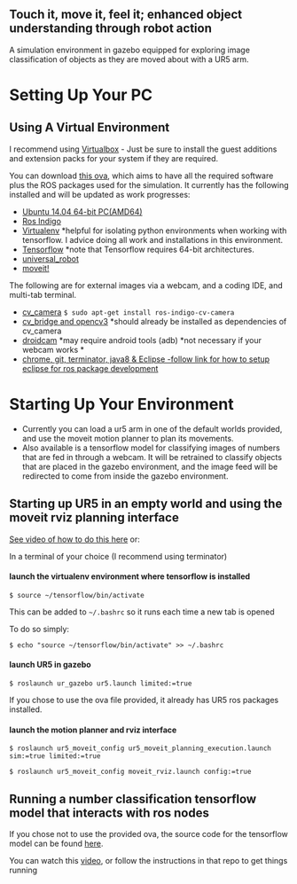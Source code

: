 ## Touch it, move it, feel it; enhanced object understanding through robot action
A simulation environment in gazebo equipped for exploring image classification of objects as they are moved about with a UR5 arm.


# Setting Up Your PC
## Using A Virtual Environment
I recommend using [Virtualbox](https://www.virtualbox.org/wiki/Downloads) - Just be sure to install the guest additions and extension packs for your system if they are required.

You can download [this ova](), which aims to have all the required software plus the ROS packages used for the simulation. It currently has the following installed and will be updated as work progresses:

- [Ubuntu 14.04 64-bit PC(AMD64)](http://old-releases.ubuntu.com/releases/14.04.0/)
- [Ros Indigo](http://wiki.ros.org/indigo/Installation/Ubuntu)
- [Virtualenv](https://www.tensorflow.org/install/install_linux#InstallingVirtualenv) *helpful for isolating python environments when working with tensorflow. I advice doing all work and installations in this environment.
- [Tensorflow](https://www.tensorflow.org/install/install_linux) *note that Tensorflow requires 64-bit architectures.
- [universal_robot](http://wiki.ros.org/universal_robot)
- [moveit!](http://moveit.ros.org/install/)

The following are for external images via a webcam, and a coding IDE, and multi-tab terminal.
- [cv_camera](http://wiki.ros.org/cv_camera) `$ sudo apt-get install ros-indigo-cv-camera`
- [cv_bridge and opencv3](http://wiki.ros.org/cv_bridge) *should already be installed as dependencies of cv_camera
- [droidcam](https://www.dev47apps.com/) *may require android tools (adb) *not necessary if your webcam works *
- [chrome, git, terminator, java8 & Eclipse -follow link for how to setup eclipse for ros package development](https://www.ethz.ch/content/dam/ethz/special-interest/mavt/robotics-n-intelligent-systems/rsl-dam/ROS2017/how_to_setup_developer_pc.pdf)


# Starting Up Your Environment
- Currently you can load a ur5 arm in one of the default worlds provided, and use the moveit motion planner to plan its movements.
- Also available is a tensorflow model for classifying images of numbers that are fed in through a webcam. It will be retrained to classify objects that are placed in the gazebo environment, and the image feed will be redirected to come from inside the gazebo environment.

## Starting up UR5 in an empty world and using the moveit rviz planning interface
[See video of how to do this here](https://1drv.ms/v/s!AjMXzGx2ztdEgX4J5WDuIAtWRz-5) or:

In a terminal of your choice (I recommend using terminator)

#### launch the virtualenv environment where tensorflow is installed

`$ source ~/tensorflow/bin/activate`

This can be added to `~/.bashrc` so it runs each time a new tab is opened

To do so simply:

`$ echo "source ~/tensorflow/bin/activate" >> ~/.bashrc`

#### launch UR5 in gazebo

`$ roslaunch ur_gazebo ur5.launch limited:=true`

If you chose to use the ova file provided, it already has UR5 ros packages installed.

#### launch the motion planner and rviz interface

`$ roslaunch ur5_moveit_config ur5_moveit_planning_execution.launch sim:=true limited:=true`

`$ roslaunch ur5_moveit_config moveit_rviz.launch config:=true`

## Running a number classification tensorflow model that interacts with ros nodes

If you chose not to use the provided ova, the source code for the tensorflow model can be found [here](https://github.com/shunchan0677/Tensorflow_in_ROS).

You can watch this [video](https://1drv.ms/v/s!AjMXzGx2ztdEgX9iOoT1-66_13xy), or follow the instructions in that repo to get things running
